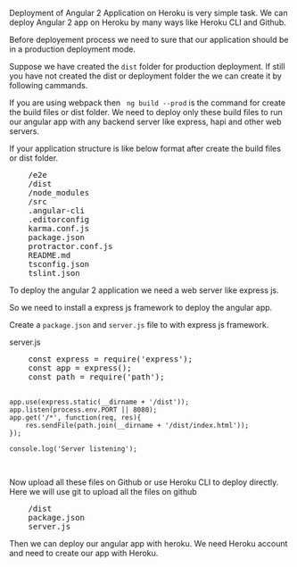 <p>Deployment of Angular 2 Application on Heroku is very simple task. We can deploy Angular 2 app on Heroku by many ways like Heroku CLI and Github.</p>
<p>Before deployement process we need to sure that our application should be in a production deployment mode.</p>
<p>Suppose we have created the <code>dist</code> folder for production deployment. If still you have not created the dist or deployment folder the we can create it by following cammands.</p>
<p>If you are using webpack then <code> ng build --prod</code> is the command for create the build files or dist folder. We need to deploy only these build files to run our angular app with any backend server like express, hapi and other web servers.</p>
<p>If your application structure is like below format after create the build files or dist folder.</p>
<pre>
	/e2e 	
 	/dist 	
 	/node_modules 	
 	/src 	
 	.angular-cli 	
 	.editorconfig 	
 	karma.conf.js 	
 	package.json 	
 	protractor.conf.js 	
 	README.md 	
 	tsconfig.json 	
 	tslint.json 
</pre>
<p>To deploy the angular 2 application we need a web server like express js.</p>
<p>So we need to install a express js framework to deploy the angular app.</p>
<p>Create a <code>package.json</code> and <code>server.js</code> file to with express js framework.</p>
<p>server.js</p>
<pre>
	const express = require('express'); 
	const app = express(); 
	const path = require('path');  

	app.use(express.static(__dirname + '/dist'));  
	app.listen(process.env.PORT || 8080);  
	app.get('/*', function(req, res){   
		res.sendFile(path.join(__dirname + '/dist/index.html')); 
	});  

	console.log('Server listening'); 
</pre>
<p>Now upload all these files on Github or use Heroku CLI to deploy directly. Here we will use git to upload all the files on github</p>
<pre>
 	/dist 	
 	package.json 	
 	server.js 
</pre>
<p>Then we can deploy our angular app with heroku. We need Heroku account and need to create our app with Heroku.</p>
